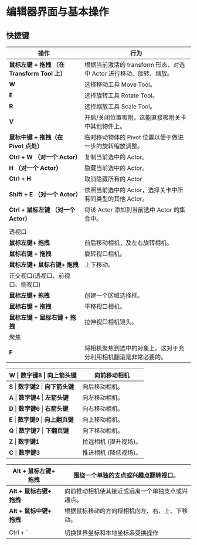 # 编辑器界面与基本操作

## 快捷键

| 操作                                         | 行为                                                         |
| -------------------------------------------- | ------------------------------------------------------------ |
| **鼠标左键 + 拖拽 （在 Transform Tool 上）** | 根据当前激活的 transform 形态，对选中 Actor 进行移动、旋转、缩放。 |
| **W**                                        | 选择移动工具 Move Tool。                                     |
| **E**                                        | 选择旋转工具 Rotate Tool。                                   |
| **R**                                        | 选择缩放工具 Scale Tool。                                    |
| **V**                                        | 开启/关闭位置吸附，这能直接吸附关卡中其他物件上。            |
| **鼠标中键 + 拖拽（在 Pivot 点处）**         | 临时移动物体的 Pivot 位置以便于做进一步的旋转缩放调整。      |
| **Ctrl + W （对一个 Actor）**                | 复制当前选中的 Actor。                                       |
| **H （对一个 Actor）**                       | 隐藏当前选中的 Actor。                                       |
| **Ctrl + H**                                 | 取消隐藏所有的 Actor                                         |
| **Shift + E （对一个 Actor）**               | 依照当前选中的 Actor，选择关卡中所有同类型的其他 Actor。     |
| **Ctrl + 鼠标左键 （对一个 Actor）**         | 将该 Actor 添加到当前选中 Actor 的集合中。<br />             |
|                                              |                                                              |
| 透视口                           |
| **鼠标左键+ 拖拽**               | 前后移动相机，及左右旋转相机。                               |
| **鼠标右键 + 拖拽**              | 旋转视口相机。                                               |
| **鼠标左键+ 鼠标右键+ 拖拽**     | 上下移动。                                                   |
| 正交视口(透视口、前视口、侧视口) |                                                              |
| **鼠标左键+ 拖拽**               | 创建一个区域选择框。                                         |
| **鼠标右键 + 拖拽**              | 平移视口相机。                                               |
| **鼠标左键 + 鼠标右键 + 拖拽**   | 拉伸视口相机镜头。                                           |
| 聚焦                             |                                                              |
| **F**                            | 将相机聚焦到选中的对象上。这对于充分利用相机翻滚是非常必要的。 |

| **W** \| **数字键8** \| **向上箭头键** | 向前移动相机          |
| -------------------------------------- | --------------------- |
| **S** \| **数字键2** \| **向下箭头键** | 向后移动相机。        |
| **A** \| **数字键4** \| **左箭头键**   | 向左移动相机。        |
| **D** \| **数字键6** \| **右箭头键**   | 向右移动相机。        |
| **E** \| **数字键9** \| **向上翻页键** | 向上移动相机。        |
| **Q** \| **数字键7** \| **下翻页键**   | 向下移动相机。        |
| **Z** \| **数字键1**                   | 拉远相机 (提升视场)。 |
| **C** \| **数字键3**                   | 推进相机 (降低视场)。 |

| **Alt + 鼠标左键+ 拖拽** | 围绕一个单独的支点或兴趣点翻转视口。             |
| ------------------------ | ------------------------------------------------ |
| **Alt + 鼠标右键+ 拖拽** | 向前推动相机使其接近或远离一个单独支点或兴趣点。 |
| **Alt + 鼠标中键+ 拖拽** | 根据鼠标移动的方向将相机向左、右、上、下移动。   |
|                          |                                                  |
| Ctrl + `                 | 切换世界坐标和本地坐标系变换操作                 |